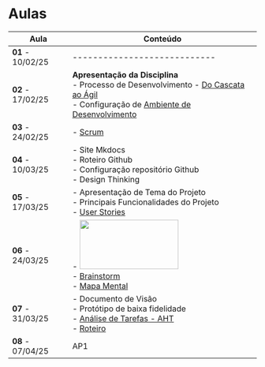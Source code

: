 # Aulas

| Aula                     | Conteúdo  |
| ------------------------ | ---------------------- |
| __01__ - 10/02/25  | ---------------------------- |
| __02__ - 17/02/25 | __Apresentação da Disciplina__  <br> - Processo de Desenvolvimento  - [Do Cascata ao Ágil](../assets/Aulas/Do%20Cascata%20ao%20Ágil%20-%20Front-End.pdf) <br> - Configuração de [Ambiente de Desenvolvimento](https://liveestacio-my.sharepoint.com/:w:/g/personal/00661711722_professores_ibmec_edu_br/EU2fCcJwgTFLvWNyOSUtNWABAykAdvtuiY2eOTitau10zA?e=NyuXZm) |
| __03__ - 24/02/25 | - [Scrum](../assets/Aulas/Mapa+do+Scrum+Framework+utilizado+nas+aulas.pdf) |
| __04__ - 10/03/25 | - Site Mkdocs <br> - Roteiro Github <br> - Configuração repositório Github <br> - Design Thinking|
| __05__ - 17/03/25   | - Apresentação de Tema do Projeto <br> - Principais Funcionalidades do Projeto <br> - [User Stories](../assets/Aulas/Scrum.pdf)  |
| __06__ - 24/03/25   | - <img src="https://lh7-rt.googleusercontent.com/docsz/AD_4nXdKHyFoK-nwhwV0wwRXI8yPIinvwlJqDc4dLjmcGKo1S4U2vMBLySzhUF2DKYEAkdOtSZy-yRXzUHXmDpMNIwhGzKqtkjSDY68h2yPh_NyZ4L5WLAskMnE-Wy-6KamnHr5J2_oxgSet67dIvXUgWg?key=HMoLx71qiGBnt5NdK3Zc1bHf" style="height: 100px; width:200px;"/> <br> - [Brainstorm](../assets/Aulas/O%20processo%20de brainstorm.pdf) <br> - [Mapa Mental](../assets/Aulas/Mapa%20Mental.pdf) |
| __07__ - 31/03/25   | - Documento de Visão <br> - Protótipo de baixa fidelidade <br> - [Análise de Tarefas - AHT](../assets/Aulas/Análise%20de%20Tarefas.pdf) <br> - [Roteiro](https://jonh-carvalho.github.io/PFE_25.1_8001/_Disciplina/Roteiros/EpicsFeaturesUserStories/) |
| __08__ - 07/04/25   | AP1 |
<!--
| __09__ - 03/10/24   | [Avaliação de Interfaces](../assets/Aulas/Avaliação_de_Interfaces.pdf) | 
| __10__ - 10/10/24   | [Introdução ao React](../assets/Aulas/Introducao-ao-Reactjs.pdf) | 
| __11__ - 17/10/24   | App React Vite - [Componentes](../_Disciplina/Roteiros/React/Componentes.md) |
-->
